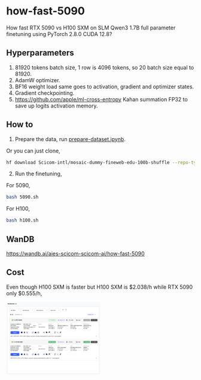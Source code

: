 # how-fast-5090

How fast RTX 5090 vs H100 SXM on SLM Qwen3 1.7B full parameter finetuning using PyTorch 2.8.0 CUDA 12.8?

## Hyperparameters

1. 81920 tokens batch size, 1 row is 4096 tokens, so 20 batch size equal to 81920.
2. AdamW optimizer.
3. BF16 weight load same goes to activation, gradient and optimizer states.
4. Gradient checkpointing.
5. https://github.com/apple/ml-cross-entropy Kahan summation FP32 to save up logits activation memory.

## How to

1. Prepare the data, run [prepare-dataset.ipynb](prepare-dataset.ipynb).

Or you can just clone,

```bash
hf download Scicom-intl/mosaic-dummy-fineweb-edu-100b-shuffle --repo-type=dataset --local-dir=./multipacking
```

2. Run the finetuning,

For 5090,

```bash
bash 5090.sh
```

For H100,

```bash
bash h100.sh
```

## WanDB

https://wandb.ai/aies-scicom-scicom-ai/how-fast-5090

## Cost

Even though H100 SXM is faster but H100 SXM is $2.038/h while RTX 5090 only $0.555/h,

<img src="price.png" width="50%">